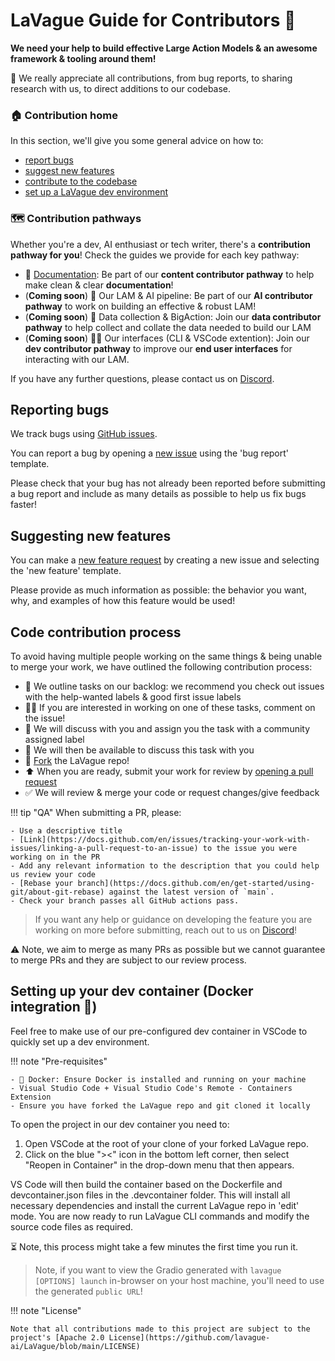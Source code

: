 # LaVague Guide for Contributors 🌊

**We need your help to build effective Large Action Models & an awesome framework & tooling around them!**

🤗 We really appreciate all contributions, from bug reports, to sharing research with us, to direct additions to our codebase.

### 🏠 Contribution home

In this section, we'll give you some general advice on how to:

- [report bugs](#reporting-bugs)
- [suggest new features](#suggesting-new-features)
- [contribute to the codebase](#code-contribution-process)
- [set up a LaVague dev environment](#setting-up-your-dev-environment)

### 🗺️ Contribution pathways

Whether you're a dev, AI enthusiast or tech writer, there's a **contribution pathway for you**! Check the guides we provide for each key pathway:

- 📑 [Documentation](./documentation.md): Be part of our **content contributor pathway** to help make clean & clear **documentation**!
- (**Coming soon**) 🚀 Our LAM & AI pipeline: Be part of our **AI contributor pathway** to work on building an effective & robust LAM!
- (**Coming soon**) 🌿 Data collection & BigAction: Join our **data contributor pathway** to help collect and collate the data needed to build our LAM
- (**Coming soon**) 👩‍💻 Our interfaces (CLI & VSCode extention): Join our **dev contributor pathway** to improve our **end user interfaces** for interacting with our LAM.

If you have any further questions, please contact us on [Discord](https://discord.gg/SDxn9KpqX9).

## Reporting bugs

We track bugs using [GitHub issues](https://github.com/lavague-ai/LaVague/issues/).

You can report a bug by opening a [new issue](https://github.com/lavague-ai/LaVague/issues/new/choose) using the 'bug report' template.

Please check that your bug has not already been reported before submitting a bug report and include as many details as possible to help us fix bugs faster!

## Suggesting new features

You can make a [new feature request](https://github.com/lavague-ai/LaVague/issues/new/choose) by creating a new issue and selecting the 'new feature' template.

Please provide as much information as possible: the behavior you want, why, and examples of how this feature would be used!

## Code contribution process

To avoid having multiple people working on the same things & being unable to merge your work, we have outlined the following contribution process:

- 📢 We outline tasks on our backlog: we recommend you check out issues with the help-wanted labels & good first issue labels
- 🙋‍♀️ If you are interested in working on one of these tasks, comment on the issue!
- 🤝 We will discuss with you and assign you the task with a community assigned label
- 💬 We will then be available to discuss this task with you
- 🍴 [Fork](https://docs.github.com/en/pull-requests/collaborating-with-pull-requests/working-with-forks/fork-a-repo) the LaVague repo!
- ⬆️ When you are ready, submit your work for review by [opening a pull request](https://docs.github.com/en/pull-requests/collaborating-with-pull-requests/proposing-changes-to-your-work-with-pull-requests/creating-a-pull-request-from-a-fork)
- ✅ We will review & merge your code or request changes/give feedback

!!! tip "QA"
    When submitting a PR, please:

    - Use a descriptive title
    - [Link](https://docs.github.com/en/issues/tracking-your-work-with-issues/linking-a-pull-request-to-an-issue) to the issue you were working on in the PR
    - Add any relevant information to the description that you could help us review your code
    - [Rebase your branch](https://docs.github.com/en/get-started/using-git/about-git-rebase) against the latest version of `main`.
    - Check your branch passes all GitHub actions pass.

> If you want any help or guidance on developing the feature you are working on more before submitting, reach out to us on [Discord](https://discord.gg/SDxn9KpqX9)!

⚠️ Note, we aim to merge as many PRs as possible but we cannot guarantee to merge PRs and they are subject to our review process.

## Setting up your dev container (Docker integration 🐋)

Feel free to make use of our pre-configured dev container in VSCode to quickly set up a dev environment.

!!! note "Pre-requisites"

    - 🐋 Docker: Ensure Docker is installed and running on your machine
    - Visual Studio Code + Visual Studio Code's Remote - Containers Extension
    - Ensure you have forked the LaVague repo and git cloned it locally

To open the project in our dev container you need to:

1. Open VSCode at the root of your clone of your forked LaVague repo.
2. Click on the blue "><" icon in the bottom left corner, then select "Reopen in Container" in the drop-down menu that then appears.

VS Code will then build the container based on the Dockerfile and devcontainer.json files in the .devcontainer folder. This will install all necessary dependencies and install the current LaVague repo in 'edit' mode. You are now ready to run LaVague CLI commands and modify the source code files as required.

⏳ Note, this process might take a few minutes the first time you run it.

> Note, if you want to view the Gradio generated with `lavague [OPTIONS] launch` in-browser on your host machine, you'll need to use the generated `public URL`!

!!! note "License"

    Note that all contributions made to this project are subject to the project's [Apache 2.0 License](https://github.com/lavague-ai/LaVague/blob/main/LICENSE) 
